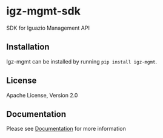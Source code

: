 # igz-mgmt-sdk

SDK for Iguazio Management API

## Installation

Igz-mgmt can be installed by running `pip install igz-mgmt`.

## License

Apache License, Version 2.0

## Documentation

Please see [Documentation](https://iguazio.github.io/igz-mgmt-sdk/) for more information

